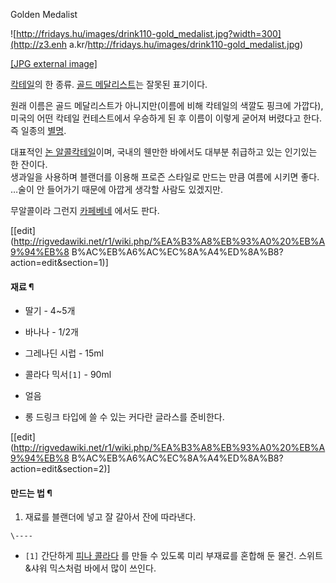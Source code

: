 Golden Medalist  

![http://fridays.hu/images/drink110-gold_medalist.jpg?width=300](http://z3.enh
a.kr/http://fridays.hu/images/drink110-gold_medalist.jpg)

[[JPG external image]](http://fridays.hu/images/drink110-gold_medalist.jpg)

  
[칵테일](%EC%B9%B5%ED%85%8C%EC%9D%BC.md)의 한 종류. [골드 메달리스트](%EA%B3%A8%EB%93%9C%20%EB%A9%94%EB%8B%AC%EB%A6%AC%EC%8A%A4%ED%8A%B8.md)는 잘못된 표기이다.

원래 이름은 골드 메달리스트가 아니지만(이름에 비해 칵테일의 색깔도 핑크에 가깝다), 미국의 어떤 칵테일 컨테스트에서 우승하게 된 후 이름이
이렇게 굳어져 버렸다고 한다. 즉 일종의 [별명](%EB%B3%84%EB%AA%85.md).

대표적인 [논 알콜칵테일](%EB%85%BC%20%EC%95%8C%EC%BD%9C%20%EC%B9%B5%ED%85%8C%EC%9D%BC.md)이며,
국내의 웬만한 바에서도 대부분 취급하고 있는 인기있는 한 잔이다.  
생과일을 사용하며 블랜더를 이용해 프로즌 스타일로 만드는 만큼 여름에 시키면 좋다. …술이 안 들어가기 때문에 아깝게 생각할 사람도
있겠지만.

무알콜이라 그런지 [카페베네](%EC%B9%B4%ED%8E%98%EB%B2%A0%EB%84%A4.md) 에서도 판다.

[[edit](http://rigvedawiki.net/r1/wiki.php/%EA%B3%A8%EB%93%A0%20%EB%A9%94%EB%8
B%AC%EB%A6%AC%EC%8A%A4%ED%8A%B8?action=edit&section=1)]

#### 재료 ¶

  * 딸기 - 4~5개
  * 바나나 - 1/2개
  * 그레나딘 시럽 - 15ml
  * 콜라다 믹서`[1]` \- 90ml
  * 얼음  

  * 롱 드링크 타입에 쓸 수 있는 커다란 글라스를 준비한다.

[[edit](http://rigvedawiki.net/r1/wiki.php/%EA%B3%A8%EB%93%A0%20%EB%A9%94%EB%8
B%AC%EB%A6%AC%EC%8A%A4%ED%8A%B8?action=edit&section=2)]

#### 만드는 법 ¶

  1. 재료를 블랜더에 넣고 잘 갈아서 잔에 따라낸다.

`\----`

  * `[1]` 간단하게 [피나 콜라다](%ED%94%BC%EB%82%98%20%EC%BD%9C%EB%9D%BC%EB%8B%A4.md) 를 만들 수 있도록 미리 부재료를 혼합해 둔 물건. 스위트&샤워 믹스처럼 바에서 많이 쓰인다.

